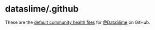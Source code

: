 # dataslime/.github

These are the [default community health files](https://docs.github.com/en/communities/setting-up-your-project-for-healthy-contributions/creating-a-default-community-health-file) for [@DataSlime](https://github.com/dataslime) on GitHub.

